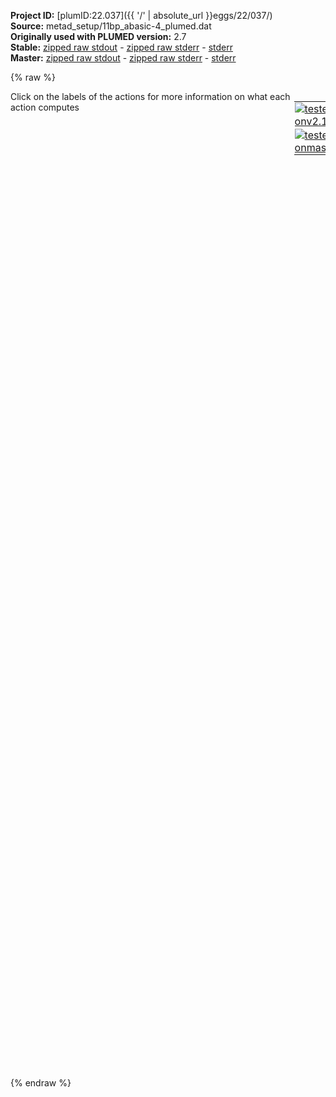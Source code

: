 **Project ID:** [plumID:22.037]({{ '/' | absolute_url }}eggs/22/037/)  
**Source:** metad_setup/11bp_abasic-4_plumed.dat  
**Originally used with PLUMED version:** 2.7  
**Stable:** [zipped raw stdout](11bp_abasic-4_plumed.dat.plumed.stdout.txt.zip) - [zipped raw stderr](11bp_abasic-4_plumed.dat.plumed.stderr.txt.zip) - [stderr](11bp_abasic-4_plumed.dat.plumed.stderr)  
**Master:** [zipped raw stdout](11bp_abasic-4_plumed.dat.plumed_master.stdout.txt.zip) - [zipped raw stderr](11bp_abasic-4_plumed.dat.plumed_master.stderr.txt.zip) - [stderr](11bp_abasic-4_plumed.dat.plumed_master.stderr)  

{% raw %}
<div style="width: 100%; float:left">
<div style="width: 90%; float:left" id="value_details_data/metad_setup/11bp_abasic-4_plumed.dat"> Click on the labels of the actions for more information on what each action computes </div>
<div style="width: 10%; float:left"><table><tr><td style="padding:1px"><a href="11bp_abasic-4_plumed.dat.plumed.stderr"><img src="https://img.shields.io/badge/v2.10-passing-green.svg" alt="tested onv2.10" /></a></td></tr><tr><td style="padding:1px"><a href="11bp_abasic-4_plumed.dat.plumed_master.stderr"><img src="https://img.shields.io/badge/master-passing-green.svg" alt="tested onmaster" /></a></td></tr></table></div></div>
<pre style="width=97%;">
<span style="color:blue" class="comment"># between atoms 1 and 10</span>
<br/><b name="data/metad_setup/11bp_abasic-4_plumed.datp1" onclick='showPath("data/metad_setup/11bp_abasic-4_plumed.dat","data/metad_setup/11bp_abasic-4_plumed.datp1","data/metad_setup/11bp_abasic-4_plumed.datp1","black")'>p1</b><span style="display:none;" id="data/metad_setup/11bp_abasic-4_plumed.datp1">The DISTANCE action with label <b>p1</b> calculates the following quantities:<table  align="center" frame="void" width="95%" cellpadding="5%"><tr><td width="5%"><b> Quantity </b>  </td><td width="5%"><b> Type </b>  </td><td><b> Description </b> </td></tr><tr><td width="5%">p1</td><td width="5%"><font color="black">scalar</font></td><td>the DISTANCE between this pair of atoms</td></tr></table></span>: <span class="plumedtooltip" style="color:green">DISTANCE<span class="right">Calculate the distance between a pair of atoms. <a href="https://www.plumed.org/doc-master/user-doc/html/_d_i_s_t_a_n_c_e.html" style="color:green">More details</a><i></i></span></span> <span class="plumedtooltip">ATOMS<span class="right">the pair of atom that we are calculating the distance between<i></i></span></span>=2,63
<b name="data/metad_setup/11bp_abasic-4_plumed.datp2" onclick='showPath("data/metad_setup/11bp_abasic-4_plumed.dat","data/metad_setup/11bp_abasic-4_plumed.datp2","data/metad_setup/11bp_abasic-4_plumed.datp2","black")'>p2</b><span style="display:none;" id="data/metad_setup/11bp_abasic-4_plumed.datp2">The DISTANCE action with label <b>p2</b> calculates the following quantities:<table  align="center" frame="void" width="95%" cellpadding="5%"><tr><td width="5%"><b> Quantity </b>  </td><td width="5%"><b> Type </b>  </td><td><b> Description </b> </td></tr><tr><td width="5%">p2</td><td width="5%"><font color="black">scalar</font></td><td>the DISTANCE between this pair of atoms</td></tr></table></span>: <span class="plumedtooltip" style="color:green">DISTANCE<span class="right">Calculate the distance between a pair of atoms. <a href="https://www.plumed.org/doc-master/user-doc/html/_d_i_s_t_a_n_c_e.html" style="color:green">More details</a><i></i></span></span> <span class="plumedtooltip">ATOMS<span class="right">the pair of atom that we are calculating the distance between<i></i></span></span>=5,60 
<b name="data/metad_setup/11bp_abasic-4_plumed.datp3" onclick='showPath("data/metad_setup/11bp_abasic-4_plumed.dat","data/metad_setup/11bp_abasic-4_plumed.datp3","data/metad_setup/11bp_abasic-4_plumed.datp3","black")'>p3</b><span style="display:none;" id="data/metad_setup/11bp_abasic-4_plumed.datp3">The DISTANCE action with label <b>p3</b> calculates the following quantities:<table  align="center" frame="void" width="95%" cellpadding="5%"><tr><td width="5%"><b> Quantity </b>  </td><td width="5%"><b> Type </b>  </td><td><b> Description </b> </td></tr><tr><td width="5%">p3</td><td width="5%"><font color="black">scalar</font></td><td>the DISTANCE between this pair of atoms</td></tr></table></span>: <span class="plumedtooltip" style="color:green">DISTANCE<span class="right">Calculate the distance between a pair of atoms. <a href="https://www.plumed.org/doc-master/user-doc/html/_d_i_s_t_a_n_c_e.html" style="color:green">More details</a><i></i></span></span> <span class="plumedtooltip">ATOMS<span class="right">the pair of atom that we are calculating the distance between<i></i></span></span>=8,57
<b name="data/metad_setup/11bp_abasic-4_plumed.datp5" onclick='showPath("data/metad_setup/11bp_abasic-4_plumed.dat","data/metad_setup/11bp_abasic-4_plumed.datp5","data/metad_setup/11bp_abasic-4_plumed.datp5","black")'>p5</b><span style="display:none;" id="data/metad_setup/11bp_abasic-4_plumed.datp5">The DISTANCE action with label <b>p5</b> calculates the following quantities:<table  align="center" frame="void" width="95%" cellpadding="5%"><tr><td width="5%"><b> Quantity </b>  </td><td width="5%"><b> Type </b>  </td><td><b> Description </b> </td></tr><tr><td width="5%">p5</td><td width="5%"><font color="black">scalar</font></td><td>the DISTANCE between this pair of atoms</td></tr></table></span>: <span class="plumedtooltip" style="color:green">DISTANCE<span class="right">Calculate the distance between a pair of atoms. <a href="https://www.plumed.org/doc-master/user-doc/html/_d_i_s_t_a_n_c_e.html" style="color:green">More details</a><i></i></span></span> <span class="plumedtooltip">ATOMS<span class="right">the pair of atom that we are calculating the distance between<i></i></span></span>=13,51
<b name="data/metad_setup/11bp_abasic-4_plumed.datp6" onclick='showPath("data/metad_setup/11bp_abasic-4_plumed.dat","data/metad_setup/11bp_abasic-4_plumed.datp6","data/metad_setup/11bp_abasic-4_plumed.datp6","black")'>p6</b><span style="display:none;" id="data/metad_setup/11bp_abasic-4_plumed.datp6">The DISTANCE action with label <b>p6</b> calculates the following quantities:<table  align="center" frame="void" width="95%" cellpadding="5%"><tr><td width="5%"><b> Quantity </b>  </td><td width="5%"><b> Type </b>  </td><td><b> Description </b> </td></tr><tr><td width="5%">p6</td><td width="5%"><font color="black">scalar</font></td><td>the DISTANCE between this pair of atoms</td></tr></table></span>: <span class="plumedtooltip" style="color:green">DISTANCE<span class="right">Calculate the distance between a pair of atoms. <a href="https://www.plumed.org/doc-master/user-doc/html/_d_i_s_t_a_n_c_e.html" style="color:green">More details</a><i></i></span></span> <span class="plumedtooltip">ATOMS<span class="right">the pair of atom that we are calculating the distance between<i></i></span></span>=16,48 
<b name="data/metad_setup/11bp_abasic-4_plumed.datp7" onclick='showPath("data/metad_setup/11bp_abasic-4_plumed.dat","data/metad_setup/11bp_abasic-4_plumed.datp7","data/metad_setup/11bp_abasic-4_plumed.datp7","black")'>p7</b><span style="display:none;" id="data/metad_setup/11bp_abasic-4_plumed.datp7">The DISTANCE action with label <b>p7</b> calculates the following quantities:<table  align="center" frame="void" width="95%" cellpadding="5%"><tr><td width="5%"><b> Quantity </b>  </td><td width="5%"><b> Type </b>  </td><td><b> Description </b> </td></tr><tr><td width="5%">p7</td><td width="5%"><font color="black">scalar</font></td><td>the DISTANCE between this pair of atoms</td></tr></table></span>: <span class="plumedtooltip" style="color:green">DISTANCE<span class="right">Calculate the distance between a pair of atoms. <a href="https://www.plumed.org/doc-master/user-doc/html/_d_i_s_t_a_n_c_e.html" style="color:green">More details</a><i></i></span></span> <span class="plumedtooltip">ATOMS<span class="right">the pair of atom that we are calculating the distance between<i></i></span></span>=19,45 
<b name="data/metad_setup/11bp_abasic-4_plumed.datp8" onclick='showPath("data/metad_setup/11bp_abasic-4_plumed.dat","data/metad_setup/11bp_abasic-4_plumed.datp8","data/metad_setup/11bp_abasic-4_plumed.datp8","black")'>p8</b><span style="display:none;" id="data/metad_setup/11bp_abasic-4_plumed.datp8">The DISTANCE action with label <b>p8</b> calculates the following quantities:<table  align="center" frame="void" width="95%" cellpadding="5%"><tr><td width="5%"><b> Quantity </b>  </td><td width="5%"><b> Type </b>  </td><td><b> Description </b> </td></tr><tr><td width="5%">p8</td><td width="5%"><font color="black">scalar</font></td><td>the DISTANCE between this pair of atoms</td></tr></table></span>: <span class="plumedtooltip" style="color:green">DISTANCE<span class="right">Calculate the distance between a pair of atoms. <a href="https://www.plumed.org/doc-master/user-doc/html/_d_i_s_t_a_n_c_e.html" style="color:green">More details</a><i></i></span></span> <span class="plumedtooltip">ATOMS<span class="right">the pair of atom that we are calculating the distance between<i></i></span></span>=22,42
<b name="data/metad_setup/11bp_abasic-4_plumed.datp9" onclick='showPath("data/metad_setup/11bp_abasic-4_plumed.dat","data/metad_setup/11bp_abasic-4_plumed.datp9","data/metad_setup/11bp_abasic-4_plumed.datp9","black")'>p9</b><span style="display:none;" id="data/metad_setup/11bp_abasic-4_plumed.datp9">The DISTANCE action with label <b>p9</b> calculates the following quantities:<table  align="center" frame="void" width="95%" cellpadding="5%"><tr><td width="5%"><b> Quantity </b>  </td><td width="5%"><b> Type </b>  </td><td><b> Description </b> </td></tr><tr><td width="5%">p9</td><td width="5%"><font color="black">scalar</font></td><td>the DISTANCE between this pair of atoms</td></tr></table></span>: <span class="plumedtooltip" style="color:green">DISTANCE<span class="right">Calculate the distance between a pair of atoms. <a href="https://www.plumed.org/doc-master/user-doc/html/_d_i_s_t_a_n_c_e.html" style="color:green">More details</a><i></i></span></span> <span class="plumedtooltip">ATOMS<span class="right">the pair of atom that we are calculating the distance between<i></i></span></span>=25,39
<b name="data/metad_setup/11bp_abasic-4_plumed.datp10" onclick='showPath("data/metad_setup/11bp_abasic-4_plumed.dat","data/metad_setup/11bp_abasic-4_plumed.datp10","data/metad_setup/11bp_abasic-4_plumed.datp10","black")'>p10</b><span style="display:none;" id="data/metad_setup/11bp_abasic-4_plumed.datp10">The DISTANCE action with label <b>p10</b> calculates the following quantities:<table  align="center" frame="void" width="95%" cellpadding="5%"><tr><td width="5%"><b> Quantity </b>  </td><td width="5%"><b> Type </b>  </td><td><b> Description </b> </td></tr><tr><td width="5%">p10</td><td width="5%"><font color="black">scalar</font></td><td>the DISTANCE between this pair of atoms</td></tr></table></span>: <span class="plumedtooltip" style="color:green">DISTANCE<span class="right">Calculate the distance between a pair of atoms. <a href="https://www.plumed.org/doc-master/user-doc/html/_d_i_s_t_a_n_c_e.html" style="color:green">More details</a><i></i></span></span> <span class="plumedtooltip">ATOMS<span class="right">the pair of atom that we are calculating the distance between<i></i></span></span>=28,36
<b name="data/metad_setup/11bp_abasic-4_plumed.datp11" onclick='showPath("data/metad_setup/11bp_abasic-4_plumed.dat","data/metad_setup/11bp_abasic-4_plumed.datp11","data/metad_setup/11bp_abasic-4_plumed.datp11","black")'>p11</b><span style="display:none;" id="data/metad_setup/11bp_abasic-4_plumed.datp11">The DISTANCE action with label <b>p11</b> calculates the following quantities:<table  align="center" frame="void" width="95%" cellpadding="5%"><tr><td width="5%"><b> Quantity </b>  </td><td width="5%"><b> Type </b>  </td><td><b> Description </b> </td></tr><tr><td width="5%">p11</td><td width="5%"><font color="black">scalar</font></td><td>the DISTANCE between this pair of atoms</td></tr></table></span>: <span class="plumedtooltip" style="color:green">DISTANCE<span class="right">Calculate the distance between a pair of atoms. <a href="https://www.plumed.org/doc-master/user-doc/html/_d_i_s_t_a_n_c_e.html" style="color:green">More details</a><i></i></span></span> <span class="plumedtooltip">ATOMS<span class="right">the pair of atom that we are calculating the distance between<i></i></span></span>=31,33 

<span id="data/metad_setup/11bp_abasic-4_plumed.datd1_short"><b name="data/metad_setup/11bp_abasic-4_plumed.datd1" onclick='showPath("data/metad_setup/11bp_abasic-4_plumed.dat","data/metad_setup/11bp_abasic-4_plumed.datd1","data/metad_setup/11bp_abasic-4_plumed.datd1_shortcut","blue")'>d1</b><span style="display:none;" id="data/metad_setup/11bp_abasic-4_plumed.datd1_shortcut">The DISTANCES action with label <b>d1</b> calculates the following quantities:<table  align="center" frame="void" width="95%" cellpadding="5%"><tr><td width="5%"><b> Quantity </b>  </td><td width="5%"><b> Type </b>  </td><td><b> Description </b> </td></tr><tr><td width="5%">d1</td><td width="5%"><font color="blue">vector</font></td><td>the DISTANCES between the each pair of atoms that were specified</td></tr><tr><td width="5%">d1_mean</td><td width="5%"><font color="black">scalar</font></td><td>the mean of the colvars</td></tr></table></span>: <span class="plumedtooltip" style="color:green">DISTANCES<span class="right">Calculate the distances between multiple piars of atoms This action is <a class="toggler" href='javascript:;' onclick='toggleDisplay("data/metad_setup/11bp_abasic-4_plumed.datd1");'>a shortcut</a>. <a href="https://www.plumed.org/doc-master/user-doc/html/_d_i_s_t_a_n_c_e_s.html">More details</a><i></i></span></span> <span class="plumedtooltip">ATOMS1<span class="right">the pairs of atoms that you would like to calculate the angles for<i></i></span></span>=2,63 <span class="plumedtooltip">ATOMS2<span class="right">the pairs of atoms that you would like to calculate the angles for<i></i></span></span>=5,60 <span class="plumedtooltip">ATOMS3<span class="right">the pairs of atoms that you would like to calculate the angles for<i></i></span></span>=8,57 <span class="plumedtooltip">ATOMS4<span class="right">the pairs of atoms that you would like to calculate the angles for<i></i></span></span>=13,51 <span class="plumedtooltip">ATOMS5<span class="right">the pairs of atoms that you would like to calculate the angles for<i></i></span></span>=16,48 <span class="plumedtooltip">ATOMS6<span class="right">the pairs of atoms that you would like to calculate the angles for<i></i></span></span>=19,45 <span class="plumedtooltip">ATOMS7<span class="right">the pairs of atoms that you would like to calculate the angles for<i></i></span></span>=22,42 <span class="plumedtooltip">ATOMS8<span class="right">the pairs of atoms that you would like to calculate the angles for<i></i></span></span>=25,39 <span class="plumedtooltip">ATOMS9<span class="right">the pairs of atoms that you would like to calculate the angles for<i></i></span></span>=28,36 <span class="plumedtooltip">ATOMS10<span class="right">the pairs of atoms that you would like to calculate the angles for<i></i></span></span>=31,33 <span class="plumedtooltip">MEAN<span class="right"> calculate the mean of all the quantities<i></i></span></span>
</span><span id="data/metad_setup/11bp_abasic-4_plumed.datd1_long" style="display:none;"><span style="color:blue" class="comment"># PLUMED interprets the command:
</span><span class="toggler" style="color:red" onclick='toggleDisplay("data/metad_setup/11bp_abasic-4_plumed.datd1")'># d1: DISTANCES ATOMS1=2,63 ATOMS2=5,60 ATOMS3=8,57 ATOMS4=13,51 ATOMS5=16,48 ATOMS6=19,45 ATOMS7=22,42 ATOMS8=25,39 ATOMS9=28,36 ATOMS10=31,33 MEAN</span>
<span style="color:blue" class="comment"># as follows (Click the red comment above to revert to the short version of the input):</span>
<b name="data/metad_setup/11bp_abasic-4_plumed.datd1_vatom1" onclick='showPath("data/metad_setup/11bp_abasic-4_plumed.dat","data/metad_setup/11bp_abasic-4_plumed.datd1_vatom1","data/metad_setup/11bp_abasic-4_plumed.datd1_vatom1","violet")'>d1_vatom1</b><span style="display:none;" id="data/metad_setup/11bp_abasic-4_plumed.datd1_vatom1">The CENTER_FAST action with label <b>d1_vatom1</b> calculates the following quantities:<table  align="center" frame="void" width="95%" cellpadding="5%"><tr><td width="5%"><b> Quantity </b>  </td><td width="5%"><b> Type </b>  </td><td><b> Description </b> </td></tr><tr><td width="5%">d1_vatom1</td><td width="5%"><font color="violet">atoms</font></td><td>virtual atom calculated by CENTER_FAST action</td></tr></table></span>: <span class="plumedtooltip" style="color:green">CENTER<span class="right">Calculate the center for a group of atoms, with arbitrary weights. <a href="https://www.plumed.org/doc-master/user-doc/html/_c_e_n_t_e_r.html" style="color:green">More details</a><i></i></span></span> <span class="plumedtooltip">ATOMS<span class="right">the group of atoms that you are calculating the Gyration Tensor for<i></i></span></span>=2,63
<b name="data/metad_setup/11bp_abasic-4_plumed.datd1_vatom2" onclick='showPath("data/metad_setup/11bp_abasic-4_plumed.dat","data/metad_setup/11bp_abasic-4_plumed.datd1_vatom2","data/metad_setup/11bp_abasic-4_plumed.datd1_vatom2","violet")'>d1_vatom2</b><span style="display:none;" id="data/metad_setup/11bp_abasic-4_plumed.datd1_vatom2">The CENTER_FAST action with label <b>d1_vatom2</b> calculates the following quantities:<table  align="center" frame="void" width="95%" cellpadding="5%"><tr><td width="5%"><b> Quantity </b>  </td><td width="5%"><b> Type </b>  </td><td><b> Description </b> </td></tr><tr><td width="5%">d1_vatom2</td><td width="5%"><font color="violet">atoms</font></td><td>virtual atom calculated by CENTER_FAST action</td></tr></table></span>: <span class="plumedtooltip" style="color:green">CENTER<span class="right">Calculate the center for a group of atoms, with arbitrary weights. <a href="https://www.plumed.org/doc-master/user-doc/html/_c_e_n_t_e_r.html" style="color:green">More details</a><i></i></span></span> <span class="plumedtooltip">ATOMS<span class="right">the group of atoms that you are calculating the Gyration Tensor for<i></i></span></span>=5,60
<b name="data/metad_setup/11bp_abasic-4_plumed.datd1_vatom3" onclick='showPath("data/metad_setup/11bp_abasic-4_plumed.dat","data/metad_setup/11bp_abasic-4_plumed.datd1_vatom3","data/metad_setup/11bp_abasic-4_plumed.datd1_vatom3","violet")'>d1_vatom3</b><span style="display:none;" id="data/metad_setup/11bp_abasic-4_plumed.datd1_vatom3">The CENTER_FAST action with label <b>d1_vatom3</b> calculates the following quantities:<table  align="center" frame="void" width="95%" cellpadding="5%"><tr><td width="5%"><b> Quantity </b>  </td><td width="5%"><b> Type </b>  </td><td><b> Description </b> </td></tr><tr><td width="5%">d1_vatom3</td><td width="5%"><font color="violet">atoms</font></td><td>virtual atom calculated by CENTER_FAST action</td></tr></table></span>: <span class="plumedtooltip" style="color:green">CENTER<span class="right">Calculate the center for a group of atoms, with arbitrary weights. <a href="https://www.plumed.org/doc-master/user-doc/html/_c_e_n_t_e_r.html" style="color:green">More details</a><i></i></span></span> <span class="plumedtooltip">ATOMS<span class="right">the group of atoms that you are calculating the Gyration Tensor for<i></i></span></span>=8,57
<b name="data/metad_setup/11bp_abasic-4_plumed.datd1_vatom4" onclick='showPath("data/metad_setup/11bp_abasic-4_plumed.dat","data/metad_setup/11bp_abasic-4_plumed.datd1_vatom4","data/metad_setup/11bp_abasic-4_plumed.datd1_vatom4","violet")'>d1_vatom4</b><span style="display:none;" id="data/metad_setup/11bp_abasic-4_plumed.datd1_vatom4">The CENTER_FAST action with label <b>d1_vatom4</b> calculates the following quantities:<table  align="center" frame="void" width="95%" cellpadding="5%"><tr><td width="5%"><b> Quantity </b>  </td><td width="5%"><b> Type </b>  </td><td><b> Description </b> </td></tr><tr><td width="5%">d1_vatom4</td><td width="5%"><font color="violet">atoms</font></td><td>virtual atom calculated by CENTER_FAST action</td></tr></table></span>: <span class="plumedtooltip" style="color:green">CENTER<span class="right">Calculate the center for a group of atoms, with arbitrary weights. <a href="https://www.plumed.org/doc-master/user-doc/html/_c_e_n_t_e_r.html" style="color:green">More details</a><i></i></span></span> <span class="plumedtooltip">ATOMS<span class="right">the group of atoms that you are calculating the Gyration Tensor for<i></i></span></span>=13,51
<b name="data/metad_setup/11bp_abasic-4_plumed.datd1_vatom5" onclick='showPath("data/metad_setup/11bp_abasic-4_plumed.dat","data/metad_setup/11bp_abasic-4_plumed.datd1_vatom5","data/metad_setup/11bp_abasic-4_plumed.datd1_vatom5","violet")'>d1_vatom5</b><span style="display:none;" id="data/metad_setup/11bp_abasic-4_plumed.datd1_vatom5">The CENTER_FAST action with label <b>d1_vatom5</b> calculates the following quantities:<table  align="center" frame="void" width="95%" cellpadding="5%"><tr><td width="5%"><b> Quantity </b>  </td><td width="5%"><b> Type </b>  </td><td><b> Description </b> </td></tr><tr><td width="5%">d1_vatom5</td><td width="5%"><font color="violet">atoms</font></td><td>virtual atom calculated by CENTER_FAST action</td></tr></table></span>: <span class="plumedtooltip" style="color:green">CENTER<span class="right">Calculate the center for a group of atoms, with arbitrary weights. <a href="https://www.plumed.org/doc-master/user-doc/html/_c_e_n_t_e_r.html" style="color:green">More details</a><i></i></span></span> <span class="plumedtooltip">ATOMS<span class="right">the group of atoms that you are calculating the Gyration Tensor for<i></i></span></span>=16,48
<b name="data/metad_setup/11bp_abasic-4_plumed.datd1_vatom6" onclick='showPath("data/metad_setup/11bp_abasic-4_plumed.dat","data/metad_setup/11bp_abasic-4_plumed.datd1_vatom6","data/metad_setup/11bp_abasic-4_plumed.datd1_vatom6","violet")'>d1_vatom6</b><span style="display:none;" id="data/metad_setup/11bp_abasic-4_plumed.datd1_vatom6">The CENTER_FAST action with label <b>d1_vatom6</b> calculates the following quantities:<table  align="center" frame="void" width="95%" cellpadding="5%"><tr><td width="5%"><b> Quantity </b>  </td><td width="5%"><b> Type </b>  </td><td><b> Description </b> </td></tr><tr><td width="5%">d1_vatom6</td><td width="5%"><font color="violet">atoms</font></td><td>virtual atom calculated by CENTER_FAST action</td></tr></table></span>: <span class="plumedtooltip" style="color:green">CENTER<span class="right">Calculate the center for a group of atoms, with arbitrary weights. <a href="https://www.plumed.org/doc-master/user-doc/html/_c_e_n_t_e_r.html" style="color:green">More details</a><i></i></span></span> <span class="plumedtooltip">ATOMS<span class="right">the group of atoms that you are calculating the Gyration Tensor for<i></i></span></span>=19,45
<b name="data/metad_setup/11bp_abasic-4_plumed.datd1_vatom7" onclick='showPath("data/metad_setup/11bp_abasic-4_plumed.dat","data/metad_setup/11bp_abasic-4_plumed.datd1_vatom7","data/metad_setup/11bp_abasic-4_plumed.datd1_vatom7","violet")'>d1_vatom7</b><span style="display:none;" id="data/metad_setup/11bp_abasic-4_plumed.datd1_vatom7">The CENTER_FAST action with label <b>d1_vatom7</b> calculates the following quantities:<table  align="center" frame="void" width="95%" cellpadding="5%"><tr><td width="5%"><b> Quantity </b>  </td><td width="5%"><b> Type </b>  </td><td><b> Description </b> </td></tr><tr><td width="5%">d1_vatom7</td><td width="5%"><font color="violet">atoms</font></td><td>virtual atom calculated by CENTER_FAST action</td></tr></table></span>: <span class="plumedtooltip" style="color:green">CENTER<span class="right">Calculate the center for a group of atoms, with arbitrary weights. <a href="https://www.plumed.org/doc-master/user-doc/html/_c_e_n_t_e_r.html" style="color:green">More details</a><i></i></span></span> <span class="plumedtooltip">ATOMS<span class="right">the group of atoms that you are calculating the Gyration Tensor for<i></i></span></span>=22,42
<b name="data/metad_setup/11bp_abasic-4_plumed.datd1_vatom8" onclick='showPath("data/metad_setup/11bp_abasic-4_plumed.dat","data/metad_setup/11bp_abasic-4_plumed.datd1_vatom8","data/metad_setup/11bp_abasic-4_plumed.datd1_vatom8","violet")'>d1_vatom8</b><span style="display:none;" id="data/metad_setup/11bp_abasic-4_plumed.datd1_vatom8">The CENTER_FAST action with label <b>d1_vatom8</b> calculates the following quantities:<table  align="center" frame="void" width="95%" cellpadding="5%"><tr><td width="5%"><b> Quantity </b>  </td><td width="5%"><b> Type </b>  </td><td><b> Description </b> </td></tr><tr><td width="5%">d1_vatom8</td><td width="5%"><font color="violet">atoms</font></td><td>virtual atom calculated by CENTER_FAST action</td></tr></table></span>: <span class="plumedtooltip" style="color:green">CENTER<span class="right">Calculate the center for a group of atoms, with arbitrary weights. <a href="https://www.plumed.org/doc-master/user-doc/html/_c_e_n_t_e_r.html" style="color:green">More details</a><i></i></span></span> <span class="plumedtooltip">ATOMS<span class="right">the group of atoms that you are calculating the Gyration Tensor for<i></i></span></span>=25,39
<b name="data/metad_setup/11bp_abasic-4_plumed.datd1_vatom9" onclick='showPath("data/metad_setup/11bp_abasic-4_plumed.dat","data/metad_setup/11bp_abasic-4_plumed.datd1_vatom9","data/metad_setup/11bp_abasic-4_plumed.datd1_vatom9","violet")'>d1_vatom9</b><span style="display:none;" id="data/metad_setup/11bp_abasic-4_plumed.datd1_vatom9">The CENTER_FAST action with label <b>d1_vatom9</b> calculates the following quantities:<table  align="center" frame="void" width="95%" cellpadding="5%"><tr><td width="5%"><b> Quantity </b>  </td><td width="5%"><b> Type </b>  </td><td><b> Description </b> </td></tr><tr><td width="5%">d1_vatom9</td><td width="5%"><font color="violet">atoms</font></td><td>virtual atom calculated by CENTER_FAST action</td></tr></table></span>: <span class="plumedtooltip" style="color:green">CENTER<span class="right">Calculate the center for a group of atoms, with arbitrary weights. <a href="https://www.plumed.org/doc-master/user-doc/html/_c_e_n_t_e_r.html" style="color:green">More details</a><i></i></span></span> <span class="plumedtooltip">ATOMS<span class="right">the group of atoms that you are calculating the Gyration Tensor for<i></i></span></span>=28,36
<b name="data/metad_setup/11bp_abasic-4_plumed.datd1_vatom10" onclick='showPath("data/metad_setup/11bp_abasic-4_plumed.dat","data/metad_setup/11bp_abasic-4_plumed.datd1_vatom10","data/metad_setup/11bp_abasic-4_plumed.datd1_vatom10","violet")'>d1_vatom10</b><span style="display:none;" id="data/metad_setup/11bp_abasic-4_plumed.datd1_vatom10">The CENTER_FAST action with label <b>d1_vatom10</b> calculates the following quantities:<table  align="center" frame="void" width="95%" cellpadding="5%"><tr><td width="5%"><b> Quantity </b>  </td><td width="5%"><b> Type </b>  </td><td><b> Description </b> </td></tr><tr><td width="5%">d1_vatom10</td><td width="5%"><font color="violet">atoms</font></td><td>virtual atom calculated by CENTER_FAST action</td></tr></table></span>: <span class="plumedtooltip" style="color:green">CENTER<span class="right">Calculate the center for a group of atoms, with arbitrary weights. <a href="https://www.plumed.org/doc-master/user-doc/html/_c_e_n_t_e_r.html" style="color:green">More details</a><i></i></span></span> <span class="plumedtooltip">ATOMS<span class="right">the group of atoms that you are calculating the Gyration Tensor for<i></i></span></span>=31,33
<b name="data/metad_setup/11bp_abasic-4_plumed.datd1_grp" onclick='showPath("data/metad_setup/11bp_abasic-4_plumed.dat","data/metad_setup/11bp_abasic-4_plumed.datd1_grp","data/metad_setup/11bp_abasic-4_plumed.datd1_grp","violet")'>d1_grp</b><span style="display:none;" id="data/metad_setup/11bp_abasic-4_plumed.datd1_grp">The GROUP action with label <b>d1_grp</b> calculates the following quantities:<table  align="center" frame="void" width="95%" cellpadding="5%"><tr><td width="5%"><b> Quantity </b>  </td><td width="5%"><b> Type </b>  </td><td><b> Description </b> </td></tr><tr><td width="5%">d1_grp</td><td width="5%"><font color="violet">atoms</font></td><td>indices of atoms specified in GROUP</td></tr></table></span>: <span class="plumedtooltip" style="color:green">GROUP<span class="right">Define a group of atoms so that a particular list of atoms can be referenced with a single label in definitions of CVs or virtual atoms. <a href="https://www.plumed.org/doc-master/user-doc/html/_g_r_o_u_p.html" style="color:green">More details</a><i></i></span></span> <span class="plumedtooltip">ATOMS<span class="right">the numerical indexes for the set of atoms in the group<i></i></span></span>=<b name="data/metad_setup/11bp_abasic-4_plumed.datd1_vatom1">d1_vatom1</b>,<b name="data/metad_setup/11bp_abasic-4_plumed.datd1_vatom2">d1_vatom2</b>,<b name="data/metad_setup/11bp_abasic-4_plumed.datd1_vatom3">d1_vatom3</b>,<b name="data/metad_setup/11bp_abasic-4_plumed.datd1_vatom4">d1_vatom4</b>,<b name="data/metad_setup/11bp_abasic-4_plumed.datd1_vatom5">d1_vatom5</b>,<b name="data/metad_setup/11bp_abasic-4_plumed.datd1_vatom6">d1_vatom6</b>,<b name="data/metad_setup/11bp_abasic-4_plumed.datd1_vatom7">d1_vatom7</b>,<b name="data/metad_setup/11bp_abasic-4_plumed.datd1_vatom8">d1_vatom8</b>,<b name="data/metad_setup/11bp_abasic-4_plumed.datd1_vatom9">d1_vatom9</b>,<b name="data/metad_setup/11bp_abasic-4_plumed.datd1_vatom10">d1_vatom10</b>
<b name="data/metad_setup/11bp_abasic-4_plumed.datd1" onclick='showPath("data/metad_setup/11bp_abasic-4_plumed.dat","data/metad_setup/11bp_abasic-4_plumed.datd1","data/metad_setup/11bp_abasic-4_plumed.datd1","blue")'>d1</b><span style="display:none;" id="data/metad_setup/11bp_abasic-4_plumed.datd1">The DISTANCE action with label <b>d1</b> calculates the following quantities:<table  align="center" frame="void" width="95%" cellpadding="5%"><tr><td width="5%"><b> Quantity </b>  </td><td width="5%"><b> Type </b>  </td><td><b> Description </b> </td></tr><tr><td width="5%">d1</td><td width="5%"><font color="blue">vector</font></td><td>the DISTANCE for each set of specified atoms</td></tr></table></span>: <span class="plumedtooltip" style="color:green">DISTANCE<span class="right">Calculate the distance between a pair of atoms. <a href="https://www.plumed.org/doc-master/user-doc/html/_d_i_s_t_a_n_c_e.html" style="color:green">More details</a><i></i></span></span> <span class="plumedtooltip">ATOMS1<span class="right">the pair of atom that we are calculating the distance between<i></i></span></span>=2,63 <span class="plumedtooltip">ATOMS2<span class="right">the pair of atom that we are calculating the distance between<i></i></span></span>=5,60 <span class="plumedtooltip">ATOMS3<span class="right">the pair of atom that we are calculating the distance between<i></i></span></span>=8,57 <span class="plumedtooltip">ATOMS4<span class="right">the pair of atom that we are calculating the distance between<i></i></span></span>=13,51 <span class="plumedtooltip">ATOMS5<span class="right">the pair of atom that we are calculating the distance between<i></i></span></span>=16,48     <span style="color:blue" class="comment"># Action input conctinues with 5 further ATOMSn keywords, </span>
<b name="data/metad_setup/11bp_abasic-4_plumed.datd1_mean" onclick='showPath("data/metad_setup/11bp_abasic-4_plumed.dat","data/metad_setup/11bp_abasic-4_plumed.datd1_mean","data/metad_setup/11bp_abasic-4_plumed.datd1_mean","black")'>d1_mean</b><span style="display:none;" id="data/metad_setup/11bp_abasic-4_plumed.datd1_mean">The MEAN action with label <b>d1_mean</b> calculates the following quantities:<table  align="center" frame="void" width="95%" cellpadding="5%"><tr><td width="5%"><b> Quantity </b>  </td><td width="5%"><b> Type </b>  </td><td><b> Description </b> </td></tr><tr><td width="5%">d1_mean</td><td width="5%"><font color="black">scalar</font></td><td>the mean of all the elements in the input vector</td></tr></table></span>: <span class="plumedtooltip" style="color:green">MEAN<span class="right">Calculate the arithmetic mean of the elements in a vector <a href="https://www.plumed.org/doc-master/user-doc/html/_m_e_a_n.html" style="color:green">More details</a><i></i></span></span> <span class="plumedtooltip">ARG<span class="right">the values input to this function<i></i></span></span>=<b name="data/metad_setup/11bp_abasic-4_plumed.datd1">d1</b> <span class="plumedtooltip">PERIODIC<span class="right">if the output of your function is periodic then you should specify the periodicity of the function<i></i></span></span>=NO
<span style="color:blue"># --- End of included input --- </span></span><br/><span class="plumedtooltip" style="color:green">METAD<span class="right">Used to performed metadynamics on one or more collective variables. <a href="https://www.plumed.org/doc-master/user-doc/html/_m_e_t_a_d.html" style="color:green">More details</a><i></i></span></span> ...
<span class="plumedtooltip">LABEL<span class="right">a label for the action so that its output can be referenced in the input to other actions<i></i></span></span>=<b name="data/metad_setup/11bp_abasic-4_plumed.datmetad" onclick='showPath("data/metad_setup/11bp_abasic-4_plumed.dat","data/metad_setup/11bp_abasic-4_plumed.datmetad","data/metad_setup/11bp_abasic-4_plumed.datmetad","black")'>metad</b><span style="display:none;" id="data/metad_setup/11bp_abasic-4_plumed.datmetad">The METAD action with label <b>metad</b> calculates the following quantities:<table  align="center" frame="void" width="95%" cellpadding="5%"><tr><td width="5%"><b> Quantity </b>  </td><td width="5%"><b> Type </b>  </td><td><b> Description </b> </td></tr><tr><td width="5%">metad.bias</td><td width="5%"><font color="black">scalar</font></td><td>the instantaneous value of the bias potential</td></tr></table></span>
<span class="plumedtooltip">ARG<span class="right">the labels of the scalars on which the bias will act<i></i></span></span>=<b name="data/metad_setup/11bp_abasic-4_plumed.datd1">d1.mean</b>  <span style="color:blue" class="comment"># take the mean of all distanes</span>
<span class="plumedtooltip">PACE<span class="right">the frequency for hill addition<i></i></span></span>=1000
<span class="plumedtooltip">HEIGHT<span class="right">the heights of the Gaussian hills<i></i></span></span>=0.5 <span style="color:blue" class="comment">#1.2</span>
<span class="plumedtooltip">SIGMA<span class="right">the widths of the Gaussian hills<i></i></span></span>=0.08 <span style="color:blue" class="comment">#0.35</span>
<span class="plumedtooltip">FILE<span class="right"> a file in which the list of added hills is stored<i></i></span></span>=HILLS
<span class="plumedtooltip">BIASFACTOR<span class="right">use well tempered metadynamics and use this bias factor<i></i></span></span>=6.0
<span class="plumedtooltip">TEMP<span class="right">the system temperature - this is only needed if you are doing well-tempered metadynamics<i></i></span></span>=315.0
<span class="plumedtooltip">GRID_MIN<span class="right">the lower bounds for the grid<i></i></span></span>=0.45
<span class="plumedtooltip">GRID_MAX<span class="right">the upper bounds for the grid<i></i></span></span>=7.5
... METAD
<br/><span class="plumedtooltip" style="color:green">PRINT<span class="right">Print quantities to a file. <a href="https://www.plumed.org/doc-master/user-doc/html/_p_r_i_n_t.html" style="color:green">More details</a><i></i></span></span> <span class="plumedtooltip">ARG<span class="right">the labels of the values that you would like to print to the file<i></i></span></span>=<b name="data/metad_setup/11bp_abasic-4_plumed.datp1">p1</b>,<b name="data/metad_setup/11bp_abasic-4_plumed.datp2">p2</b>,<b name="data/metad_setup/11bp_abasic-4_plumed.datp3">p3</b>,<b name="data/metad_setup/11bp_abasic-4_plumed.datp5">p5</b>,<b name="data/metad_setup/11bp_abasic-4_plumed.datp6">p6</b>,<b name="data/metad_setup/11bp_abasic-4_plumed.datp7">p7</b>,<b name="data/metad_setup/11bp_abasic-4_plumed.datp8">p8</b>,<b name="data/metad_setup/11bp_abasic-4_plumed.datp9">p9</b>,<b name="data/metad_setup/11bp_abasic-4_plumed.datp10">p10</b>,<b name="data/metad_setup/11bp_abasic-4_plumed.datp11">p11</b>,<b name="data/metad_setup/11bp_abasic-4_plumed.datd1">d1.mean</b>,<b name="data/metad_setup/11bp_abasic-4_plumed.datmetad">metad.bias</b> <span class="plumedtooltip">STRIDE<span class="right"> the frequency with which the quantities of interest should be output<i></i></span></span>=5000 <span class="plumedtooltip">FILE<span class="right">the name of the file on which to output these quantities<i></i></span></span>=COLVAR
</pre>
{% endraw %}
